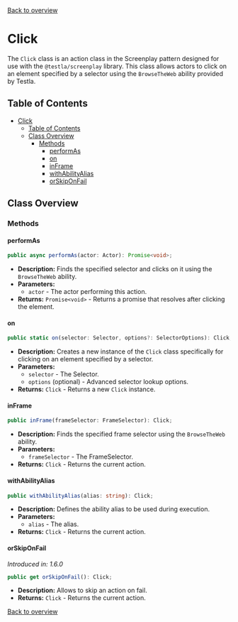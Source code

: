 [Back to overview](../../screenplay_elements.md)

# Click

The `Click` class is an action class in the Screenplay pattern designed for use with the `@testla/screenplay` library. This class allows actors to click on an element specified by a selector using the `BrowseTheWeb` ability provided by Testla.

## Table of Contents

- [Click](#click)
  - [Table of Contents](#table-of-contents)
  - [Class Overview](#class-overview)
    - [Methods](#methods)
      - [performAs](#performas)
      - [on](#on)
      - [inFrame](#inframe)
      - [withAbilityAlias](#withabilityalias)
      - [orSkipOnFail](#orskiponfail)

## Class Overview

### Methods

#### performAs

```typescript
public async performAs(actor: Actor): Promise<void>;
```

- **Description:** Finds the specified selector and clicks on it using the `BrowseTheWeb` ability.
- **Parameters:**
  - `actor` - The actor performing this action.
- **Returns:** `Promise<void>` - Returns a promise that resolves after clicking the element.

#### on

```typescript
public static on(selector: Selector, options?: SelectorOptions): Click;
```

- **Description:** Creates a new instance of the `Click` class specifically for clicking on an element specified by a selector.
- **Parameters:**
  - `selector` - The Selector.
  - `options` (optional) - Advanced selector lookup options.
- **Returns:** `Click` - Returns a new `Click` instance.

#### inFrame

```typescript
public inFrame(frameSelector: FrameSelector): Click;
```

- **Description:** Finds the specified frame selector using the `BrowseTheWeb` ability.
- **Parameters:**
  - `frameSelector` - The FrameSelector.
- **Returns:** `Click` - Returns the current action.

#### withAbilityAlias

```typescript
public withAbilityAlias(alias: string): Click;
```

- **Description:** Defines the ability alias to be used during execution.
- **Parameters:**
  - `alias` - The alias.
- **Returns:** `Click` - Returns the current action.

#### orSkipOnFail

*Introduced in: 1.6.0*

```typescript
public get orSkipOnFail(): Click;
```

- **Description:** Allows to skip an action on fail.
- **Returns:** `Click` - Returns the current action.

[Back to overview](../../screenplay_elements.md)
